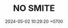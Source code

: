 ---
layout: teamCard
permalink: /team/:title.html
categories: surjohto042024 norteMayo partido1 partido4 partido5 partido6 partido7 partido9 partido10 partido11 30 ljmy24
maincover: /assets/logos/BDLF.png
puntosLJMAYO24: 24
date: 2024-05-02 10:29:20 +0700
title: NO SMITE
status: <i class="fa-solid fa-check"></i>
tag: johto042024
color: black
puntosLJ202404: 12
grupo: sur
background: '#F16C38'
cover: /assets/backCard.png
team: NO SMITE
ID: NS
pj: 10
pt1: 1
pt2: 3
pt3: 2
pt4: 3
pt5: 3
pt6: 3
pt7: 3
pt8: 0
pt9: 3
pt10: 3
pt11: 0
p1: NO SMITE
r1: 1
rr1: 2
bg1: bg-warning
pp1: LAST BREATH
p2: DFS RUBY
r2: 0
rr2: 3
bg2: bg-success
pp2: NO SMITE
p3:  SOJ
r3: 1
bg3: bg-info
rr3: 2
pp3: NO SMITE
p4:  no smite
r4: 3
rr4: 0
bg4: bg-success
pp4: jas
p5:  no smite
r5: 3
bg5: bg-success
rr5: 0
pp5: dfs dmd
p6:  no smite
r6: 3
rr6: 0
bg6: bg-success
pp6: t. satisfaction
p7:  no smite
r7: 3
rr7: 0
bg7: bg-success
pp7: s. vanguard
p8:  HGO
r8: 3
bg8: bg-danger
rr8: 0
pp8: NO SMITE
p9:  no smite
r9: 3
rr9: 0
bg9: bg-success
pp9: hg regios
p10:  no smite
r10: 3
rr10: 0
bg10: bg-success
pp10: zodiac
p11: no smite
pp11: mbo
info: 30/05/24
hora: '22:20'
r11: 0
rr11: 0
##torneos
rango: ACERO
bg: bg-johto 
torneo1: Lj my24
tps1: IN PROGRESS
tb1: card-johto
timg1: /assets/logos/LIGA-JOHTO.png
---